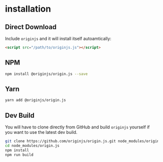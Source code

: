 # installation

## Direct Download

Include `originjs` and it will install itself autoamtically:

```html
<script src="/path/to/originjs.js"></script>
```

## NPM

```bash
npm install @originjs/origin.js --save
```

## Yarn

```bash
yarn add @originjs/origin.js
```

## Dev Build

You will have to clone directly from GitHub and build `originjs` yourself if you want to use the latest dev build.

```bash
git clone https://github.com/originjs/origin.js.git node_modules/origin.js
cd node_modules/origin.js
npm install
npm run build
```
